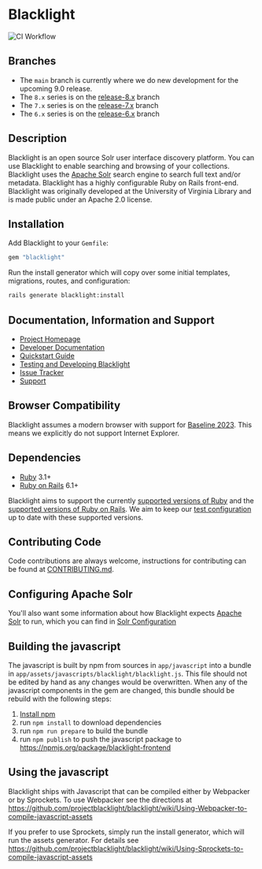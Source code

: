 # Blacklight

![CI Workflow](https://github.com/projectblacklight/blacklight/actions/workflows/ruby.yml/badge.svg)

## Branches

* The `main` branch is currently where we do new development for the upcoming 9.0 release.
* The `8.x` series is on the [release-8.x](https://github.com/projectblacklight/blacklight/tree/release-8.x) branch
* The `7.x` series is on the [release-7.x](https://github.com/projectblacklight/blacklight/tree/release-7.x) branch
* The `6.x` series is on the [release-6.x](https://github.com/projectblacklight/blacklight/tree/release-6.x) branch

## Description

Blacklight is an open source Solr user interface discovery platform.
You can use Blacklight to enable searching and browsing of your collections.
Blacklight uses the [Apache Solr](http://lucene.apache.org/solr) search engine
to search full text and/or metadata.  Blacklight has a highly
configurable Ruby on Rails front-end. Blacklight was originally developed at
the University of Virginia Library and is made public under an Apache 2.0 license.

## Installation

Add Blacklight to your `Gemfile`:

```ruby
gem "blacklight"
```

Run the install generator which will copy over some initial templates, migrations, routes, and configuration:

```bash
rails generate blacklight:install
```


## Documentation, Information and Support

* [Project Homepage](http://projectblacklight.org)
* [Developer Documentation](https://github.com/projectblacklight/blacklight/wiki)
* [Quickstart Guide](https://github.com/projectblacklight/blacklight/wiki/Quickstart)
* [Testing and Developing Blacklight](https://github.com/projectblacklight/blacklight/wiki/Testing-and-Developing-Blacklight)
* [Issue Tracker](https://github.com/projectblacklight/blacklight/issues)
* [Support](https://github.com/projectblacklight/blacklight/wiki/Support)

## Browser Compatibility

Blacklight assumes a modern browser with support for [Baseline 2023](https://web.dev/baseline/2023). This means we explicitly do not support Internet Explorer.

## Dependencies

* [Ruby](https://www.ruby-lang.org/) 3.1+
* [Ruby on Rails](https://rubyonrails.org/) 6.1+

Blacklight aims to support the currently [supported versions of Ruby](https://www.ruby-lang.org/en/downloads/branches/) and the [supported versions of Ruby on Rails](https://guides.rubyonrails.org/maintenance_policy.html).  We aim to keep our [test configuration](blob/main/.github/workflows/ruby.yml) up to date with these supported versions.

## Contributing Code

Code contributions are always welcome, instructions for contributing can be found at [CONTRIBUTING.md](https://github.com/projectblacklight/blacklight/blob/main/CONTRIBUTING.md).

## Configuring Apache Solr
You'll also want some information about how Blacklight expects [Apache Solr](http://lucene.apache.org/solr ) to run, which you can find in [Solr Configuration](https://github.com/projectblacklight/blacklight/wiki/Solr-Configuration#solr-configuration)

## Building the javascript
The javascript is built by npm from sources in `app/javascript` into a bundle
in `app/assets/javascripts/blacklight/blacklight.js`. This file should not be edited
by hand as any changes would be overwritten.  When any of the javascript
components in the gem are changed, this bundle should be rebuild with the
following steps:
1. [Install npm](https://www.npmjs.com/get-npm)
1. run `npm install` to download dependencies
1. run `npm run prepare` to build the bundle
1. run `npm publish` to push the javascript package to https://npmjs.org/package/blacklight-frontend

## Using the javascript
Blacklight ships with Javascript that can be compiled either by Webpacker or by
Sprockets. To use Webpacker see the directions at https://github.com/projectblacklight/blacklight/wiki/Using-Webpacker-to-compile-javascript-assets

If you prefer to use Sprockets, simply run the install generator, which will run the assets generator. For details see https://github.com/projectblacklight/blacklight/wiki/Using-Sprockets-to-compile-javascript-assets
